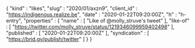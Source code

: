 {
  "kind" : "likes",
  "slug" : "2020/01/axzn9",
  "client_id" : "https://indigenous.realize.be",
  "date" : "2020-01-22T09:20:00Z",
  "h" : "h-entry",
  "properties" : {
    "name" : [ "Like of @molly_struve's tweet" ],
    "like-of" : [ "https://twitter.com/molly_struve/status/1219346099959402498" ],
    "published" : [ "2020-01-22T09:20:00Z" ],
    "syndication" : [ "https://brid.gy/publish/twitter" ]
  }
}

